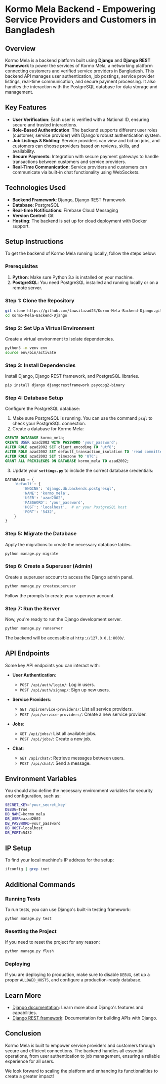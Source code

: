 # Kormo Mela Backend - Empowering Service Providers and Customers in Bangladesh

## Overview

Kormo Mela is a backend platform built using **Django** and **Django REST Framework** to power the services of Kormo Mela, a networking platform connecting customers and verified service providers in Bangladesh. This backend API manages user authentication, job postings, service provider listings, real-time communication, and secure payment processing. It also handles the interaction with the PostgreSQL database for data storage and management.

## Key Features

- **User Verification**: Each user is verified with a National ID, ensuring secure and trusted interactions.
- **Role-Based Authentication**: The backend supports different user roles (customer, service provider) with Django's robust authentication system.
- **Job Listings & Bidding**: Service providers can view and bid on jobs, and customers can choose providers based on reviews, skills, and availability.
- **Secure Payments**: Integration with secure payment gateways to handle transactions between customers and service providers.
- **Real-Time Communication**: Service providers and customers can communicate via built-in chat functionality using WebSockets.

## Technologies Used

- **Backend Framework**: Django, Django REST Framework
- **Database**: PostgreSQL
- **Real-time Notifications**: Firebase Cloud Messaging
- **Version Control**: Git
- **Hosting**: The backend is set up for cloud deployment with Docker support.

## Setup Instructions

To get the backend of Kormo Mela running locally, follow the steps below:

### Prerequisites

1. **Python**: Make sure Python 3.x is installed on your machine.
2. **PostgreSQL**: You need PostgreSQL installed and running locally or on a remote server.

### Step 1: Clone the Repository

```bash
git clone https://github.com/tawsifazad23/Kormo-Mela-Backend-Django.git
cd Kormo-Mela-Backend-Django
```

### Step 2: Set Up a Virtual Environment

Create a virtual environment to isolate dependencies.

```bash
python3 -m venv env
source env/bin/activate
```

### Step 3: Install Dependencies

Install Django, Django REST framework, and PostgreSQL libraries.

```bash
pip install django djangorestframework psycopg2-binary
```

### Step 4: Database Setup

Configure the PostgreSQL database:

1. Make sure PostgreSQL is running. You can use the command `psql` to check your PostgreSQL connection.
2. Create a database for Kormo Mela:

```sql
CREATE DATABASE kormo_mela;
CREATE USER azad2002 WITH PASSWORD 'your_password';
ALTER ROLE azad2002 SET client_encoding TO 'utf8';
ALTER ROLE azad2002 SET default_transaction_isolation TO 'read committed';
ALTER ROLE azad2002 SET timezone TO 'UTC';
GRANT ALL PRIVILEGES ON DATABASE kormo_mela TO azad2002;
```

3. Update your **`settings.py`** to include the correct database credentials:

```python
DATABASES = {
    'default': {
        'ENGINE': 'django.db.backends.postgresql',
        'NAME': 'kormo_mela',
        'USER': 'azad2002',
        'PASSWORD': 'your_password',
        'HOST': 'localhost',  # or your PostgreSQL host
        'PORT': '5432',
    }
}
```

### Step 5: Migrate the Database

Apply the migrations to create the necessary database tables.

```bash
python manage.py migrate
```

### Step 6: Create a Superuser (Admin)

Create a superuser account to access the Django admin panel.

```bash
python manage.py createsuperuser
```

Follow the prompts to create your superuser account.

### Step 7: Run the Server

Now, you're ready to run the Django development server.

```bash
python manage.py runserver
```

The backend will be accessible at `http://127.0.0.1:8000/`.

## API Endpoints

Some key API endpoints you can interact with:

- **User Authentication**: 
  - `POST /api/auth/login/`: Log in users.
  - `POST /api/auth/signup/`: Sign up new users.
  
- **Service Providers**: 
  - `GET /api/service-providers/`: List all service providers.
  - `POST /api/service-providers/`: Create a new service provider.

- **Jobs**:
  - `GET /api/jobs/`: List all available jobs.
  - `POST /api/jobs/`: Create a new job.

- **Chat**: 
  - `GET /api/chat/`: Retrieve messages between users.
  - `POST /api/chat/`: Send a message.

## Environment Variables

You should also define the necessary environment variables for security and configuration, such as:

```bash
SECRET_KEY='your_secret_key'
DEBUG=True
DB_NAME=kormo_mela
DB_USER=azad2002
DB_PASSWORD=your_password
DB_HOST=localhost
DB_PORT=5432
```

## IP Setup

To find your local machine's IP address for the setup:

```bash
ifconfig | grep inet
```

## Additional Commands

### Running Tests

To run tests, you can use Django's built-in testing framework:

```bash
python manage.py test
```

### Resetting the Project

If you need to reset the project for any reason:

```bash
python manage.py flush
```

### Deploying

If you are deploying to production, make sure to disable `DEBUG`, set up a proper `ALLOWED_HOSTS`, and configure a production-ready database.

## Learn More

- [Django documentation](https://docs.djangoproject.com/en/stable/): Learn more about Django's features and capabilities.
- [Django REST framework](https://www.django-rest-framework.org/): Documentation for building APIs with Django.

## Conclusion

Kormo Mela is built to empower service providers and customers through secure and efficient connections. The backend handles all essential operations, from user authentication to job management, ensuring a reliable experience for all users. 

We look forward to scaling the platform and enhancing its functionalities to create a greater impact!

